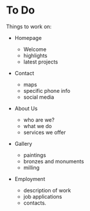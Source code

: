 # To Do

Things to work on:

* Homepage
  - Welcome
  - highlights
  - latest projects

* Contact
  - maps
  - specific phone info
  - social media

* About Us
  - who are we?
  - what we do
  - services we offer

* Gallery
  - paintings
  - bronzes and monuments
  - milling

* Employment
  - description of work
  - job applications
  - contacts.
